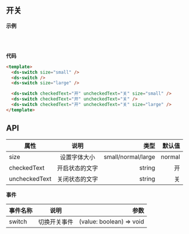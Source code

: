 ## 开关

**示例**

<ds-switch size="small" />
<ds-switch />
<ds-switch size="large" style="margin-left: 15px" /> <br><br>
<ds-switch checkedText="开" uncheckedText="关" size="small" />
<ds-switch checkedText="开" uncheckedText="关" />
<ds-switch checkedText="开" uncheckedText="关" size="large" style="margin-left: 15px" />

**代码**

```html
<template>
  <ds-switch size="small" />
  <ds-switch />
  <ds-switch size="large" />

  <ds-switch checkedText="开" uncheckedText="关" size="small" />
  <ds-switch checkedText="开" uncheckedText="关" />
  <ds-switch checkedText="开" uncheckedText="关" size="large" />
</template>
```

## API

| 属性           | 说明           | 类型  | 默认值  |
| ------------- |:-------------:| -----:| -----: |
| size       | 设置字体大小        | small/normal/large |  normal |
| checkedText| 开启状态的文字        | string |  开 |
| uncheckedText| 关闭状态的文字        | string |  关 |

**事件**

| 事件名称           | 说明           | 参数  |
| -------------     |:-------------:| -----:|
| switch             | 切换开关事件    | (value: boolean) => void |

<script setup>
  import DsSwitch from './components/Switch/index.vue'
</script>